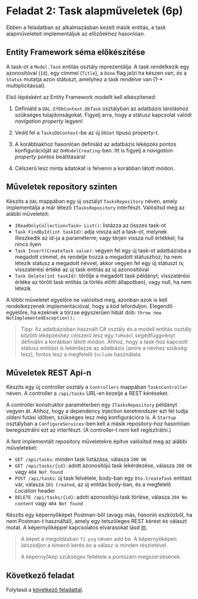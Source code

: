 # Feladat 2: Task alapműveletek (6p)

Ebben a feladatban az alkalmazásban kezelt másik entitás, a task alapműveleteit implementáljuk az előzőekhez hasonlóan.

## Entity Framework séma előkészítése

A task-ot a `Model.Task` entitás osztály reprezentálja. A task rendelkezik egy azonosítóval (`Id`), egy címmel (`Title`), a `Done` flag jelzi ha készen van, és a `Status` mutatja azon státuszt, amelyhez a task rendelve van (1-\* multiplicitással).

Első lépésként az Entity Framework modellt kell elkészítened:

1. Definiáld a `DAL.EfDbContext.DbTask` osztályban az adatbázis tároláshoz szükséges tulajdonságokat. Figyelj arra, hogy a státusz kapcsolat valódi _navigation property_ legyen!

1. Vedd fel a `TasksDbContext`-be az új `DbSet` típusú property-t.

1. A korábbiakhoz hasonlóan definiáld az adatbázis leképzés pontos konfigurációját az `OnModelCreating`-ben. Itt is figyelj a _navigation property_ pontos beállítására!

1. Célszerű lesz minta adatokat is felvenni a korábban látott módon.

## Műveletek repository szinten

Készíts a `DAL` mappában egy új osztályt `TasksRepository` néven, amely implementálja a már létező `ITasksRepository` interfészt. Valósítsd meg az alábbi műveleteit:

- `IReadOnlyCollection<Task> List()`: listázza az összes task-ot
- `Task FindById(int taskId)`: adja vissza azt a task-ot, melynek illeszkedik az id-ja a paraméterre; vagy térjen vissza null értékkel, ha nincs ilyen
- `Task Insert(CreateTask value)`: vegyen fel egy új task-ot adatbázisba a megadott címmel, és rendelje hozzá a megadott státuszhoz; ha nem létezik státusz a megadott névvel, akkor vegyen fel egy új státuszt is; visszatérési értéke az új task entitás az új azonosítóval
- `Task Delete(int taskId)`: törölje a megadott task példányt; visszatérési értéke az törölt task entitás (a törlés előtti állapotban), vagy null, ha nem létezik

A többi műveletet egyelőre ne valósítsd meg, azonban azok is kell rendelkezzenek implementációval, hogy a kód leforduljon. Elegendő egyelőre, ha ezeknek a törzse egyszerűen hibát dob: `throw new NotImplementedException();`

> Tipp: Az adatbázisban használt C# osztály és a modell entitás osztály közötti leképzéshez célszerű lesz egy `ToModel` segédfüggvényt definiálni a korábban látott módon. Ahhoz, hogy a task-hoz kapcsolt státusz entitást is lekérdezze az adatbázis (amire a névhez szükség lesz), fontos lesz a megfelelő `Include` használata.

## Műveletek REST Api-n

Készíts egy új controller osztály a `Controllers` mappában `TasksController` néven. A controller a `/api/tasks` URL-en kezelje a REST kéréseket.

A controller konstruktor paraméterben egy `ITasksRepository` példányt vegyen át. Ahhoz, hogy a dependency injection keretrendszer ezt fel tudja oldani futási időben, szükséges lesz még konfigurációra is. A `Startup` osztályban a `ConfigureServices`-ben kell a másik repository-hoz hasonlóan beregisztrálni ezt az interfészt. (A controller-t _nem_ kell regisztrálni.)

A fent implementált repository műveletekre építve valósítsd meg az alábbi műveleteket:

- `GET /api/tasks`: minden task listázása, válasza `200 OK`
- `GET /api/tasks/{id}`: adott azonosítójú task lekérdezése, válasza `200 OK` vagy `404 Not found`
- `POST /api/tasks`: új task felvétele, body-ban egy `Dto.CreateTask` entitást vár, válasza `201 Created`, az új entitás body-ban, és a megfelelő _Location_ header
- `DELETE /api/tasks/{id}`: adott azonosítójú task törlése, válasza `204 No content` vagy `404 Not found`

Készíts egy képernyőképet Postman-ből (avagy más, hasonló eszközből, ha nem Postman-t használtál), amely egy tetszőleges REST kérést és választ mutat. A képernyőképpel kapcsolatos elvárásokat lásd [itt](../README.md#képernyőképek).

> A képet a megoldásban `f2.png` néven add be. A képernyőképen látszódjon a kimenő kérés és a válasz is minden részletével.
>
> A képernyőkép szükséges feltétele a pontszám megszerzésének.

## Következő feladat

Folytasd a [következő feladattal](Feladat-3.md).

